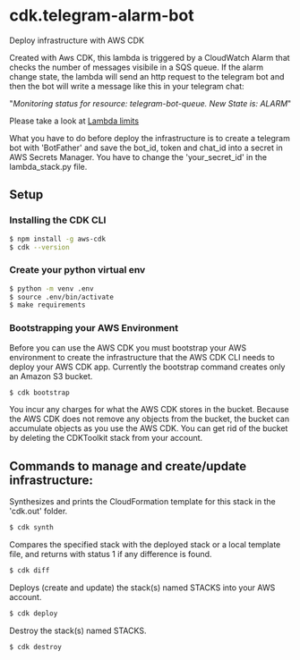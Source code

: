 # cdk.telegram-alarm-bot
Deploy infrastructure with AWS CDK

Created with Aws CDK, this lambda is triggered by a CloudWatch Alarm that checks the number of messages
visibile in a SQS queue. If the alarm change state, the lambda will send an http request to the telegram
bot and then the bot will write a message like this in your telegram chat:

"<i>Monitoring status for resource: telegram-bot-queue. New State is: ALARM</i>"

Please take a look at <a href="https://docs.aws.amazon.com/lambda/latest/dg/limits.html">Lambda limits</a>

What you have to do before deploy the infrastructure is to create a telegram bot with 'BotFather' and
save the bot_id, token and chat_id into a secret in AWS Secrets Manager. You have to change the 'your_secret_id'
in the lambda_stack.py file.

## Setup

### Installing the CDK CLI

```sh
$ npm install -g aws-cdk
$ cdk --version
```

### Create your python virtual env

```sh
$ python -m venv .env
$ source .env/bin/activate
$ make requirements
```

### Bootstrapping your AWS Environment
Before you can use the AWS CDK you must bootstrap your AWS environment to create the infrastructure that the AWS CDK CLI needs to deploy your AWS CDK app. Currently the bootstrap command creates only an Amazon S3 bucket.

```sh
$ cdk bootstrap
```

You incur any charges for what the AWS CDK stores in the bucket. Because the AWS CDK does not remove any objects from the bucket, the bucket can accumulate objects as you use the AWS CDK. You can get rid of the bucket by deleting the CDKToolkit stack from your account.

## Commands to manage and create/update infrastructure:

Synthesizes and prints the CloudFormation template for this stack in the 'cdk.out' folder.
```sh
$ cdk synth
```

Compares the specified stack with the deployed stack or a local template file, and returns with status 1 if any difference is found.
```sh
$ cdk diff
```

Deploys (create and update) the stack(s) named STACKS into your AWS account.
```sh
$ cdk deploy
```

Destroy the stack(s) named STACKS.
```sh
$ cdk destroy
```